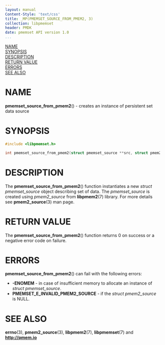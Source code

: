 ```yaml
---
layout: manual
Content-Style: 'text/css'
title: _MP(PMEMSET_SOURCE_FROM_PMEM2, 3)
collection: libpmemset
header: PMDK
date: pmemset API version 1.0
...
```


[comment]: <> (SPDX-License-Identifier: BSD-3-Clause)
[comment]: <> (Copyright 2020, Intel Corporation)

[comment]: <> (pmemset_source_from_pmem2.3 -- man page for pmemset_source_from_pmem2 function)

[NAME](#name)<br />
[SYNOPSIS](#synopsis)<br />
[DESCRIPTION](#description)<br />
[RETURN VALUE](#return-value)<br />
[ERRORS](#errors)<br />
[SEE ALSO](#see-also)<br />

# NAME #

**pmemset_source_from_pmem2**() - creates an instance of persistent set
data source

# SYNOPSIS #

```c
#include <libpmemset.h>

int pmemset_source_from_pmem2(struct pmemset_source **src, struct pmem2_source *pmem2_src);
```

# DESCRIPTION #

The **pmemset_source_from_pmem2**() function instantiates a new *struct pmemset_source*
object describing set of data. The *pmemset_source* is created using *pmem2_source* from
**libpmem2**(7) library. For more details see **pmem2_source**(3) man page.

# RETURN VALUE #

The **pmemset_source_from_pmem2**() function returns 0 on success or a negative error code on failure.

# ERRORS #

**pmemset_source_from_pmem2**() can fail with the following errors:

- **-ENOMEM** - in case of insufficient memory to allocate an instance of *struct pmemset_source*.
- **PMEMSET_E_INVALID_PMEM2_SOURCE** - if the *struct pmem2_source* is NULL.

# SEE ALSO #

**errno**(3), **pmem2_source**(3),
**libpmem2**(7), **libpmemset**(7) and **<http://pmem.io>**
